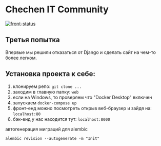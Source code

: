 # Chechen IT Community 

[![front-status]][actions-link]

## Третья попытка

Впервые мы решили отказаться от Django и сделать сайт на чем-то более легком.

## Установка проекта к себе:
1) клонируем репо: ``git clone ...``
2) заходим в главную папку: ``web``
3) если на Windows, то проверяем что "Docker Desktop" включен
4) запускаем `docker-compose up`
5) фронт-енд можно посмотреть открыв веб-браузер и зайдя на: `localhost:80`
6) бэк-енд у нас находится тут: `localhost:8000`


автогенерация миграций для alembic
```shell
alembic revision --autogenerate -m "Init"
```

[actions-link]: https://github.com/chitcomhub/web/actions
[front-status]: https://github.com/chitcomhub/web/workflows/chitweb-frontend/badge.svg

